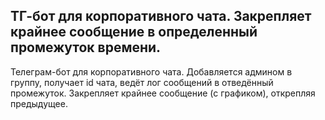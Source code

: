 ## ТГ-бот для корпоративного чата. Закрепляет крайнее сообщение в определенный промежуток времени.

Телеграм-бот для корпоративного чата. Добавляется админом в группу, получает id чата, ведёт лог сообщений в отведённый промежуток. Закрепляет крайнее сообщение (с графиком), открепляя предыдущее.
